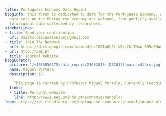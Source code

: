 ```yaml
---
title: Portuguese Economy Data Report
blogInfo: This forum is dedicated to data for the Portuguese Economy. All economic
  data sets on the Portuguese economy are welcome, from publicly available platforms
  to original data collected by researchers.
sidebarLinks:
- title: Send your contribution
  url: mailto:discussionspej@gmail.com
- title: Join The Network
  url: https://docs.google.com/forms/d/e/1FAIpQLSf_XBpr7klTMwn_OR9aSNWFfmP9m663cqitoLqXwTidfNY9jQ/viewform
- url: http://pej.pt
  title: Journal Website
blogCurator:
  picture: "/v1586856175/data_report/23052016-_DSC0128_main_x4t4rs.jpg"
  name: Miguel Portela
  description: |2-

    This page is curated by Professor Miguel Portela, currently teaching and researching at University of Minho. His main research interests are in labour economics, economics of education, and applied econometrics.
  links:
  - title: Personal website
    link: http://www1.eeg.uminho.pt/economia/mangelo/
logo: https://res.cloudinary.com/portuguese-economic-journal/image/upload/v1586460340/data_report/pedr_bxnwzg.svg

---
```

